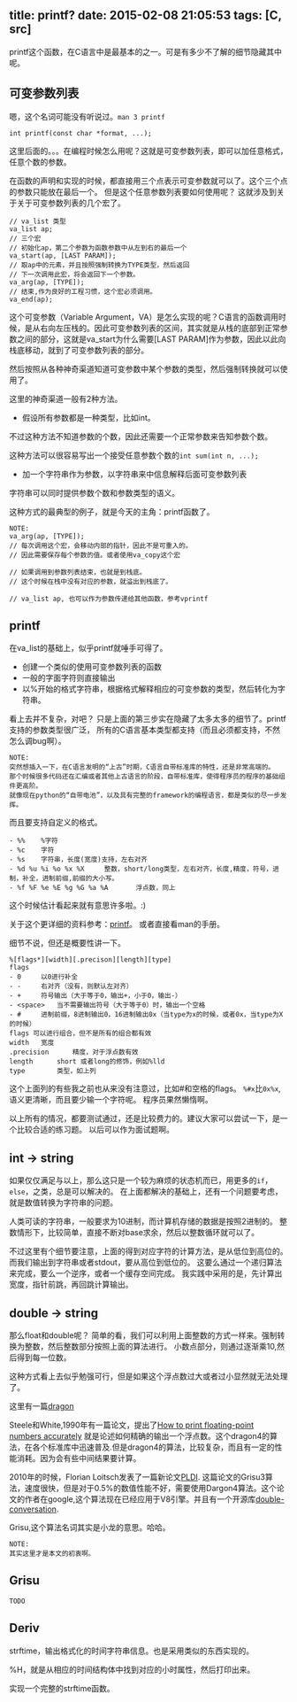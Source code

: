 title: printf?
date: 2015-02-08 21:05:53
tags: [C, src]
---

printf这个函数，在C语言中是最基本的之一。可是有多少不了解的细节隐藏其中呢。
<!--more-->

## 可变参数列表
嗯，这个名词可能没有听说过。`man 3 printf`

    int printf(const char *format, ...);

这里后面的。。。在编程时候怎么用呢？这就是可变参数列表，即可以加任意格式，任意个数的参数。

在函数的声明和实现的时候，都直接用三个点表示可变参数就可以了。这个三个点的参数只能放在最后一个。
但是这个任意参数列表要如何使用呢？
这就涉及到关于关于可变参数列表的几个宏了。

    // va_list 类型
    va_list ap;
    // 三个宏
    // 初始化ap，第二个参数为函数参数中从左到右的最后一个
    va_start(ap, [LAST PARAM]);
    // 取ap中的元素，并且按照强制转换为TYPE类型，然后返回
    // 下一次调用此宏，将会返回下一个参数。
    va_arg(ap, [TYPE]);
    // 结束,作为良好的工程习惯，这个宏必须调用。
    va_end(ap);

这个可变参数（Variable Argument，VA）是怎么实现的呢？C语言的函数调用时候，是从右向左压栈的。因此可变参数列表的区间，其实就是从栈的底部到正常参数之间的部分，这就是va_start为什么需要[LAST PARAM]作为参数，因此以此向栈底移动，就到了可变参数列表的部分。

然后按照从各种神奇渠道知道可变参数中某个参数的类型，然后强制转换就可以使用了。

这里的神奇渠道一般有2种方法。

- 假设所有参数都是一种类型，比如int。

不过这种方法不知道参数的个数，因此还需要一个正常参数来告知参数个数。

这种方法可以很容易写出一个接受任意参数个数的`int sum(int n, ...);`

- 加一个字符串作为参数，以字符串来中信息解释后面可变参数列表

字符串可以同时提供参数个数和参数类型的语义。

这种方式的最典型的例子，就是今天的主角：printf函数了。

    NOTE:
    va_arg(ap, [TYPE]);
    // 每次调用这个宏，会移动内部的指针，因此不是可重入的。
    // 因此需要保存每个参数的值。或者使用va_copy这个宏
    
    // 如果调用到参数列表结束，也就是到栈底。
    // 这个时候在栈中没有对应的参数，就溢出到栈底了。

    // va_list ap, 也可以作为参数传递给其他函数，参考vprintf

## printf
在va_list的基础上，似乎printf就唾手可得了。

- 创建一个类似的使用可变参数列表的函数
- 一般的字面字符则直接输出
- 以%开始的格式字符串，根据格式解释相应的可变参数的类型，然后转化为字符串。

看上去并不复杂，对吧？
只是上面的第三步实在隐藏了太多太多的细节了。printf支持的参数类型很广泛，
所有的C语言基本类型都支持（而且必须都支持，不然怎么调bug啊）。

    NOTE:
    突然想插入一下，在C语言发明的“上古”时期，C语言自带标准库的特性，还是非常高端的。
    那个时候很多代码还在汇编或者其他上古语言的阶段，自带标准库，使得程序员的程序的基础组件更高阶。
    就像现在python的“自带电池”，以及具有完整的framework的编程语言，都是类似的尽一步发挥。

而且要支持自定义的格式。

    - %%    %字符
    - %c    字符
    - %s    字符串，长度(宽度)支持，左右对齐
    - %d %u %i %o %x %X     整数，short/long类型，左右对齐，长度,精度，符号，进制，补全，进制前缀,前缀的大小写。
    - %f %F %e %E %g %G %a %A       浮点数，同上

这个时候估计看起来就有意思许多啦。:)

关于这个更详细的资料参考：[printf](http://www.cplusplus.com/reference/cstdio/printf/)。
或者直接看man的手册。

细节不说，但还是概要性讲一下。

    %[flags*][width][.precison][length][type]
    flags
    - 0     以0进行补全
    - -     右对齐（没有，则默认左对齐）
    - +     符号输出（大于等于0，输出+，小于0，输出-）
    - <space>   当不需要输出符号（大于等于0）时，输出一个空格
    - #     进制前缀，8进制输出0，16进制输出0x（当type为x的时候，或者0x，当type为X的时候）
    flags 可以进行组合，但不是所有的组合都有效
    width   宽度
    .precision      精度，对于浮点数有效
    length      short 或者long的修饰，例如%lld
    type        类型，如上列

这个上面列的有些我之前也从来没有注意过，比如#和空格的flags。
`%#x`比`0x%x`,语义更清晰，而且要少输一个字符呢。 程序员果然懒惰啊。

以上所有的情况，都要测试通过，还是比较费力的。建议大家可以尝试一下，是一个比较合适的练习题。
以后可以作为面试题啊。

## int -> string
如果仅仅满足与以上，那么这只是一个较为麻烦的状态机而已，用更多的`if`，`else`，之类，总是可以解决的。
在上面都解决的基础上，还有一个问题要考虑，就是数值转换为字符串的问题。

人类可读的字符串，一般要求为10进制，而计算机存储的数据是按照2进制的。
整数情形下，比较简单，直接不断对base求余，然后以整数循环就可以了。

不过这里有个细节要注意，上面的得到对应字符的计算方法，是从低位到高位的。
而我们输出到字符串或者stdout，要从高位到低位的。
这要么通过一个递归算法来完成，要么一个逆序，或者一个缓存空间完成。
我实践中采用的是，先计算出宽度，指针前跳，再回跳计算输出。

## double -> string
那么float和double呢？
简单的看，我们可以利用上面整数的方式一样来。强制转换为整数，然后整数部分按照上面的算法进行。
小数点部分，则通过逐渐乘10,然后得到每一位数。

这种方式看上去似乎勉强可行，但是如果这个浮点数过大或者过小显然就无法处理了。

这里有一篇[dragon](http://www.serpentine.com/blog/2011/06/29/here-be-dragons-advances-in-problems-you-didnt-even-know-you-had/)

Steele和White,1990年有一篇论文，提出了[How to print floating-point numbers accurately](http://dl.acm.org/citation.cfm?id=93559)
就是论述如何精确的输出一个浮点数。这个dragon4的算法，在各个标准库中迅速普及.但是dragon4的算法，比较复杂，而且有一定的性能消耗。因为会有些中间结果要计算。

2010年的时候，Florian Loitsch发表了一篇新论文[PLDI](http://www.cs.indiana.edu/~dyb/pubs/FP-Printing-PLDI96.pdf).
这篇论文的Grisu3算法，速度很快，但是对于0.5%的数值性能不好，需要使用Dargon4算法。这个论文的作者在google,这个算法现在已经应用于V8引擎。并且有一个开源库[double-conversation](https://code.google.com/p/double-conversion/).

Grisu,这个算法名词其实是小龙的意思。哈哈。

    NOTE:
    其实这里才是本文的初衷啊。

## Grisu

    TODO

## Deriv
strftime，输出格式化的时间字符串信息。也是采用类似的东西实现的。

%H，就是从相应的时间结构体中找到对应的小时属性，然后打印出来。

实现一个完整的strftime函数。
